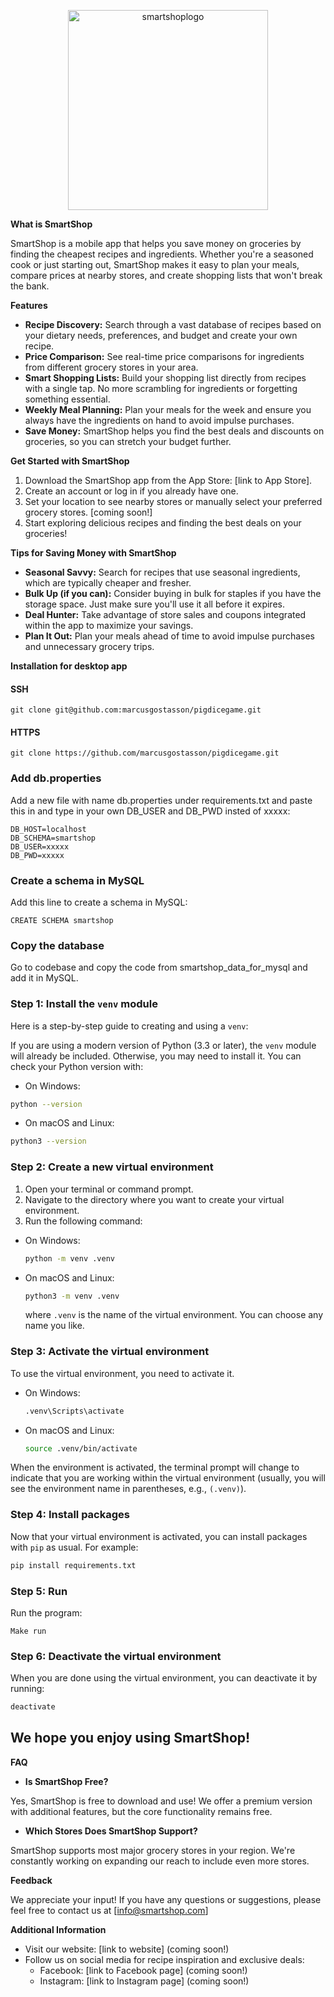 <p align="center">
    <img width="320" alt="smartshoplogo" src="https://github.com/marcusgostasson/smartshop/assets/143846336/f1097435-1004-411d-8747-279634d3da42">
</p>

**What is SmartShop**

SmartShop is a mobile app that helps you save money on groceries by finding the cheapest recipes and ingredients. Whether you're a seasoned cook or just starting out, SmartShop makes it easy to plan your meals, compare prices at nearby stores, and create shopping lists that won't break the bank.

**Features**

* **Recipe Discovery:** Search through a vast database of recipes based on your dietary needs, preferences, and budget and create your own recipe.
* **Price Comparison:** See real-time price comparisons for ingredients from different grocery stores in your area.
* **Smart Shopping Lists:** Build your shopping list directly from recipes with a single tap. No more scrambling for ingredients or forgetting something essential.
* **Weekly Meal Planning:**  Plan your meals for the week and ensure you always have the ingredients on hand to avoid impulse purchases.
* **Save Money:** SmartShop helps you find the best deals and discounts on groceries, so you can stretch your budget further.


**Get Started with SmartShop**

1. Download the SmartShop app from the App Store: [link to App Store].
2. Create an account or log in if you already have one.
3. Set your location to see nearby stores or manually select your preferred grocery stores. [coming soon!]
4. Start exploring delicious recipes and finding the best deals on your groceries!


**Tips for Saving Money with SmartShop**

* **Seasonal Savvy:**  Search for recipes that use seasonal ingredients, which are typically cheaper and fresher.
* **Bulk Up (if you can):**  Consider buying in bulk for staples if you have the storage space. Just make sure you'll use it all before it expires.
* **Deal Hunter:**  Take advantage of store sales and coupons integrated within the app to maximize your savings.
* **Plan It Out:**  Plan your meals ahead of time to avoid impulse purchases and unnecessary grocery trips.

**Installation for desktop app**

#### SSH
```
git clone git@github.com:marcusgostasson/pigdicegame.git
```
#### HTTPS
```
git clone https://github.com/marcusgostasson/pigdicegame.git
```

### Add db.properties
Add a new file with name db.properties under requirements.txt and paste this in and type in your own DB_USER and DB_PWD insted of xxxxx:

```
DB_HOST=localhost
DB_SCHEMA=smartshop
DB_USER=xxxxx
DB_PWD=xxxxx
```

### Create a schema in MySQL
Add this line to create a schema in MySQL:
```
CREATE SCHEMA smartshop
```

### Copy the database

Go to codebase and copy the code from smartshop_data_for_mysql and add it in MySQL. 

### Step 1: Install the `venv` module

Here is a step-by-step guide to creating and using a `venv`:

If you are using a modern version of Python (3.3 or later), the `venv` module will already be included. Otherwise, you may need to install it. You can check your Python version with:
- On Windows:
```sh
python --version
```
- On macOS and Linux:
```sh
python3 --version
```

### Step 2: Create a new virtual environment
1. Open your terminal or command prompt.
2. Navigate to the directory where you want to create your virtual environment.
3. Run the following command:
- On Windows:
   ```sh
   python -m venv .venv
   ```
- On macOS and Linux:
   ```sh
   python3 -m venv .venv
   ```
   where `.venv` is the name of the virtual environment. You can choose any name you like.

### Step 3: Activate the virtual environment
To use the virtual environment, you need to activate it.

- On Windows:
  ```sh
  .venv\Scripts\activate
  ```

- On macOS and Linux:
  ```sh
  source .venv/bin/activate
  ```

When the environment is activated, the terminal prompt will change to indicate that you are working within the virtual environment (usually, you will see the environment name in parentheses, e.g., `(.venv)`).

### Step 4: Install packages
Now that your virtual environment is activated, you can install packages with `pip` as usual. For example:
```sh
pip install requirements.txt
```

### Step 5: Run
Run the program:
```
Make run
```

### Step 6: Deactivate the virtual environment
When you are done using the virtual environment, you can deactivate it by running:
```sh
deactivate
```

## We hope you enjoy using SmartShop!

**FAQ**

* **Is SmartShop Free?**

Yes, SmartShop is free to download and use!  We offer a premium version with additional features, but the core functionality remains free.

* **Which Stores Does SmartShop Support?**

SmartShop supports most major grocery stores in your region. We're constantly working on expanding our reach to include even more stores.

**Feedback**

We appreciate your input! If you have any questions or suggestions, please feel free to contact us at [info@smartshop.com]


**Additional Information**

* Visit our website: [link to website] (coming soon!)
* Follow us on social media for recipe inspiration and exclusive deals:
    * Facebook: [link to Facebook page] (coming soon!)
    * Instagram: [link to Instagram page] (coming soon!)
